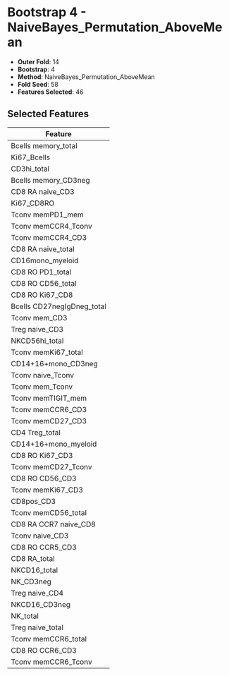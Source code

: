 # Bootstrap 4 - NaiveBayes_Permutation_AboveMean

- **Outer Fold**: 14
- **Bootstrap**: 4
- **Method**: NaiveBayes_Permutation_AboveMean
- **Fold Seed**: 58
- **Features Selected**: 46

## Selected Features

| Feature |
|---------|
| Bcells memory_total |
| Ki67_Bcells |
| CD3hi_total |
| Bcells memory_CD3neg |
| CD8 RA naive_CD3 |
| Ki67_CD8RO |
| Tconv memPD1_mem |
| Tconv memCCR4_Tconv |
| Tconv memCCR4_CD3 |
| CD8 RA naive_total |
| CD16mono_myeloid |
| CD8 RO PD1_total |
| CD8 RO CD56_total |
| CD8 RO Ki67_CD8 |
| Bcells CD27negIgDneg_total |
| Tconv mem_CD3 |
| Treg naive_CD3 |
| NKCD56hi_total |
| Tconv memKi67_total |
| CD14+16+mono_CD3neg |
| Tconv naive_Tconv |
| Tconv mem_Tconv |
| Tconv memTIGIT_mem |
| Tconv memCCR6_CD3 |
| Tconv memCD27_CD3 |
| CD4 Treg_total |
| CD14+16+mono_myeloid |
| CD8  RO Ki67_CD3 |
| Tconv memCD27_Tconv |
| CD8 RO CD56_CD3 |
| Tconv memKi67_CD3 |
| CD8pos_CD3 |
| Tconv memCD56_total |
| CD8 RA CCR7 naive_CD8 |
| Tconv naive_CD3 |
| CD8 RO CCR5_CD3 |
| CD8 RA_total |
| NKCD16_total |
| NK_CD3neg |
| Treg naive_CD4 |
| NKCD16_CD3neg |
| NK_total |
| Treg naive_total |
| Tconv memCCR6_total |
| CD8 RO CCR6_CD3 |
| Tconv memCCR6_Tconv |

